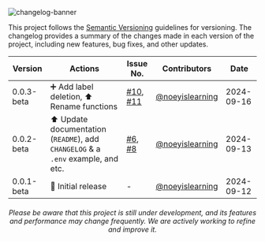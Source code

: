 ![changelog-banner](https://i.imgur.com/Kl4I1do.png)

This project follows the [Semantic Versioning](https://semver.org/) guidelines for versioning. The changelog provides a summary of the changes made in each version of the project, including new features, bug fixes, and other updates.

<div align='center'>

| Version    | Actions                                                                          | Issue No.                                                                                                                          | Contributors                                 | Date       |
| ---------- | -------------------------------------------------------------------------------- | ---------------------------------------------------------------------------------------------------------------------------------- | -------------------------------------------- | ---------- |
| 0.0.3-beta | ➕ Add label deletion, ⬆️ Rename functions                                       | [#10](https://github.com/noeyislearning/label-manager/issues/10), [#11](https://github.com/noeyislearning/label-manager/issues/11) | [@noeyislearning](github.com/noeyislearning) | 2024-09-16 |
| 0.0.2-beta | ⬆️ Update documentation (`README`), add `CHANGELOG` & a `.env` example, and etc. | [#6](https://github.com/noeyislearning/label-manager/issues/6), [#8](https://github.com/noeyislearning/label-manager/issues/8)     | [@noeyislearning](github.com/noeyislearning) | 2024-09-13 |
| 0.0.1-beta | 🔨 Initial release                                                               | -                                                                                                                                  | [@noeyislearning](github.com/noeyislearning) | 2024-09-12 |

</div>

<div align='center'>

###### Please be aware that this project is still under development, and its features and performance may change frequently. We are actively working to refine and improve it.

</div>
